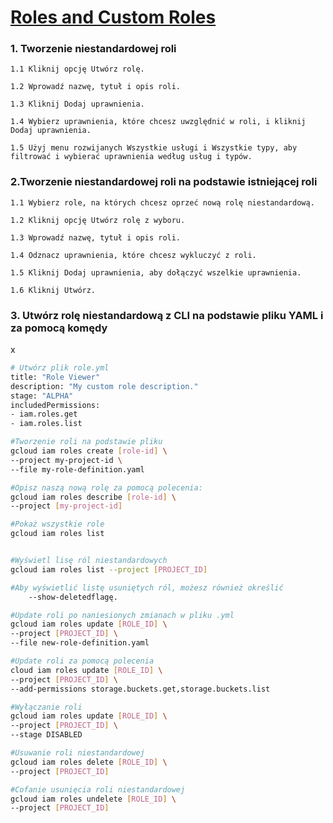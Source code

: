 # [Roles and Custom Roles](https://szkolachmury.pl/google-cloud-platform-droga-architekta/tydzien-4-cloud-identity-and-access-management/roles-and-custom-roles-hands-on/)

### 1. Tworzenie niestandardowej roli
    1.1 Kliknij opcję Utwórz rolę.

    1.2 Wprowadź nazwę, tytuł i opis roli.

    1.3 Kliknij Dodaj uprawnienia.

    1.4 Wybierz uprawnienia, które chcesz uwzględnić w roli, i kliknij Dodaj uprawnienia. 

    1.5 Użyj menu rozwijanych Wszystkie usługi i Wszystkie typy, aby filtrować i wybierać uprawnienia według usług i typów.

### 2.Tworzenie niestandardowej roli na podstawie istniejącej roli
    1.1 Wybierz role, na których chcesz oprzeć nową rolę niestandardową.
    
    1.2 Kliknij opcję Utwórz rolę z wyboru.
    
    1.3 Wprowadź nazwę, tytuł i opis roli.
    
    1.4 Odznacz uprawnienia, które chcesz wykluczyć z roli.
    
    1.5 Kliknij Dodaj uprawnienia, aby dołączyć wszelkie uprawnienia.
    
    1.6 Kliknij Utwórz.

### 3. Utwórz rolę niestandardową z CLI na podstawie pliku YAML i za pomocą komędy
x
```bash
# Utwórz plik role.yml
title: "Role Viewer"
description: "My custom role description."
stage: "ALPHA"
includedPermissions:
- iam.roles.get
- iam.roles.list

#Tworzenie roli na podstawie pliku
gcloud iam roles create [role-id] \
--project my-project-id \
--file my-role-definition.yaml

#Opisz naszą nową rolę za pomocą polecenia:
gcloud iam roles describe [role-id] \
--project [my-project-id]

#Pokaż wszystkie role
gcloud iam roles list


#Wyświetl lisę ról niestandardowych
gcloud iam roles list --project [PROJECT_ID]

#Aby wyświetlić listę usuniętych ról, możesz również określić 
    --show-deletedflagę.

#Update roli po naniesionych zmianach w pliku .yml
gcloud iam roles update [ROLE_ID] \
--project [PROJECT_ID] \
--file new-role-definition.yaml

#Update roli za pomocą polecenia
cloud iam roles update [ROLE_ID] \
--project [PROJECT_ID] \
--add-permissions storage.buckets.get,storage.buckets.list

#Wyłączanie roli
gcloud iam roles update [ROLE_ID] \
--project [PROJECT_ID] \
--stage DISABLED

#Usuwanie roli niestandardowej
gcloud iam roles delete [ROLE_ID] \
--project [PROJECT_ID]

#Cofanie usunięcia roli niestandardowej
gcloud iam roles undelete [ROLE_ID] \
--project [PROJECT_ID]
```